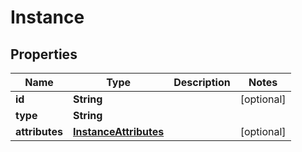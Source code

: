 
# Instance

## Properties
Name | Type | Description | Notes
------------ | ------------- | ------------- | -------------
**id** | **String** |  |  [optional]
**type** | **String** |  | 
**attributes** | [**InstanceAttributes**](InstanceAttributes.md) |  |  [optional]



